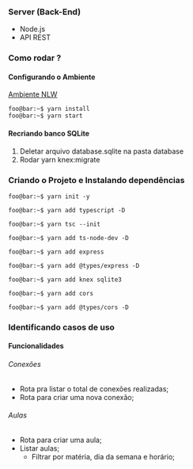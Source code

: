 ### Server (Back-End)
- Node.js
- API REST

### Como rodar ?

#### Configurando o Ambiente
[Ambiente NLW](https://www.notion.so/Configurando-Ambiente-NLW-98a471ad3cb6448284b8ceed31c45767)

```console
foo@bar:~$ yarn install
foo@bar:~$ yarn start
```

#### Recriando banco SQLite
1. Deletar arquivo database.sqlite na pasta database
2. Rodar yarn knex:migrate

### Criando o Projeto e Instalando dependências
```console
foo@bar:~$ yarn init -y

foo@bar:~$ yarn add typescript -D

foo@bar:~$ yarn tsc --init

foo@bar:~$ yarn add ts-node-dev -D

foo@bar:~$ yarn add express

foo@bar:~$ yarn add @types/express -D

foo@bar:~$ yarn add knex sqlite3

foo@bar:~$ yarn add cors

foo@bar:~$ yarn add @types/cors -D
```

### Identificando casos de uso

#### Funcionalidades

###### Conexões

- Rota pra listar o total de conexões realizadas;
- Rota para criar uma nova conexão;

###### Aulas

- Rota para criar uma aula;
- Listar aulas;
  - Filtrar por matéria, dia da semana e horário;

